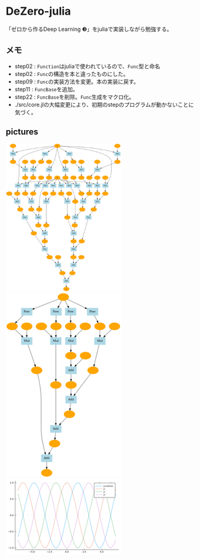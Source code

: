 # DeZero-julia

「ゼロから作るDeep Learning ❸」をjuliaで実装しながら勉強する。

## メモ
- step02 : `Function`はjuliaで使われているので、`Func`型と命名
- step02 : `Func`の構造を本と違ったものにした。
- step09 : `Func`の実装方法を変更。本の実装に戻す。
- step11 : `FuncBase`を追加。
- step22 : `FuncBase`を削除。`Func`生成をマクロ化。
- ./src/core.jlの大幅変更により、初期のstepのプログラムが動かないことに気づく。

## pictures
<img src="./images/goldstein.png" width=300px>
<img src="./images/sin_1e-4.png" width=300px>
<img src="./images/sin.png" width=300px>